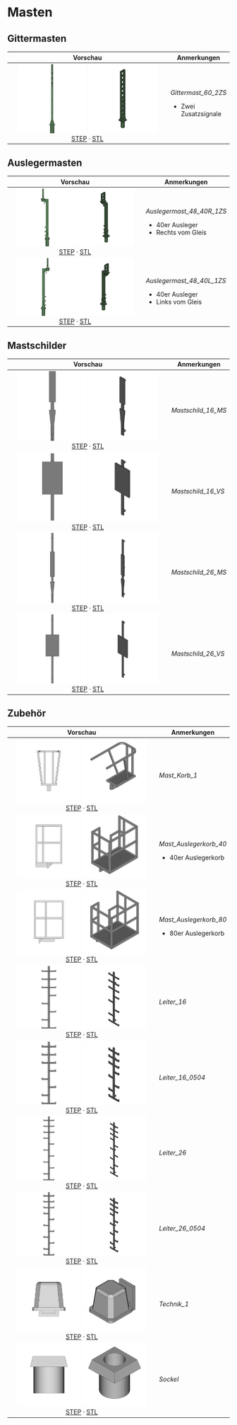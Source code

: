 # Masten


## Gittermasten

<table width="100%">
  <thead>
    <tr>
      <th colspan="1">Vorschau</th>
      <th>Anmerkungen</th>
    </tr>
  </thead>
  <tbody>
    <tr>
      <td width="410" align="center">
        <img src="export/Gittermast_60_2ZS-front.png" width="45.0%">
        <img src="export/Gittermast_60_2ZS-axo.png" width="45.0%">
        <br>
        <a href="export/Gittermast_60_2ZS.step">STEP</a> · <a href="export/Gittermast_60_2ZS.stl">STL</a>
      </td>
      <td>
        <p>
          <em>Gittermast_60_2ZS</em>
        </p>
        <ul>
          <li>Zwei Zusatzsignale</li>
        </ul>
      </td>
    </tr>
  </tbody>
</table>

## Auslegermasten

<table width="100%">
  <thead>
    <tr>
      <th colspan="1">Vorschau</th>
      <th>Anmerkungen</th>
    </tr>
  </thead>
  <tbody>
    <tr>
      <td width="410" align="center">
        <img src="export/Auslegermast_48_40R_1ZS-front.png" width="45.0%">
        <img src="export/Auslegermast_48_40R_1ZS-axo.png" width="45.0%">
        <br>
        <a href="export/Auslegermast_48_40R_1ZS.step">STEP</a> · <a href="export/Auslegermast_48_40R_1ZS.stl">STL</a>
      </td>
      <td>
        <p>
          <em>Auslegermast_48_40R_1ZS</em>
        </p>
        <ul>
          <li>40er Ausleger</li>
          <li>Rechts vom Gleis</li>
        </ul>
      </td>
    </tr>
    <tr>
      <td width="410" align="center">
        <img src="export/Auslegermast_48_40L_1ZS-front.png" width="45.0%">
        <img src="export/Auslegermast_48_40L_1ZS-axo.png" width="45.0%">
        <br>
        <a href="export/Auslegermast_48_40L_1ZS.step">STEP</a> · <a href="export/Auslegermast_48_40L_1ZS.stl">STL</a>
      </td>
      <td>
        <p>
          <em>Auslegermast_48_40L_1ZS</em>
        </p>
        <ul>
          <li>40er Ausleger</li>
          <li>Links vom Gleis</li>
        </ul>
      </td>
    </tr>
  </tbody>
</table>

## Mastschilder

<table width="100%">
  <thead>
    <tr>
      <th colspan="1">Vorschau</th>
      <th>Anmerkungen</th>
    </tr>
  </thead>
  <tbody>
    <tr>
      <td width="410" align="center">
        <img src="export/Mastschild_16_MS-front.png" width="45.0%">
        <img src="export/Mastschild_16_MS-axo.png" width="45.0%">
        <br>
        <a href="export/Mastschild_16_MS.step">STEP</a> · <a href="export/Mastschild_16_MS.stl">STL</a>
      </td>
      <td>
        <p>
          <em>Mastschild_16_MS</em>
        </p>
      </td>
    </tr>
    <tr>
      <td width="410" align="center">
        <img src="export/Mastschild_16_VS-front.png" width="45.0%">
        <img src="export/Mastschild_16_VS-axo.png" width="45.0%">
        <br>
        <a href="export/Mastschild_16_VS.step">STEP</a> · <a href="export/Mastschild_16_VS.stl">STL</a>
      </td>
      <td>
        <p>
          <em>Mastschild_16_VS</em>
        </p>
      </td>
    </tr>
    <tr>
      <td width="410" align="center">
        <img src="export/Mastschild_26_MS-front.png" width="45.0%">
        <img src="export/Mastschild_26_MS-axo.png" width="45.0%">
        <br>
        <a href="export/Mastschild_26_MS.step">STEP</a> · <a href="export/Mastschild_26_MS.stl">STL</a>
      </td>
      <td>
        <p>
          <em>Mastschild_26_MS</em>
        </p>
      </td>
    </tr>
    <tr>
      <td width="410" align="center">
        <img src="export/Mastschild_26_VS-front.png" width="45.0%">
        <img src="export/Mastschild_26_VS-axo.png" width="45.0%">
        <br>
        <a href="export/Mastschild_26_VS.step">STEP</a> · <a href="export/Mastschild_26_VS.stl">STL</a>
      </td>
      <td>
        <p>
          <em>Mastschild_26_VS</em>
        </p>
      </td>
    </tr>
  </tbody>
</table>

## Zubehör

<table width="100%">
  <thead>
    <tr>
      <th colspan="1">Vorschau</th>
      <th>Anmerkungen</th>
    </tr>
  </thead>
  <tbody>
    <tr>
      <td width="410" align="center">
        <img src="export/Mast_Korb_1-front.png" width="45.0%">
        <img src="export/Mast_Korb_1-axo.png" width="45.0%">
        <br>
        <a href="export/Mast_Korb_1.step">STEP</a> · <a href="export/Mast_Korb_1.stl">STL</a>
      </td>
      <td>
        <p>
          <em>Mast_Korb_1</em>
        </p>
      </td>
    </tr>
    <tr>
      <td width="410" align="center">
        <img src="export/Mast_Auslegerkorb_40-front.png" width="45.0%">
        <img src="export/Mast_Auslegerkorb_40-axo.png" width="45.0%">
        <br>
        <a href="export/Mast_Auslegerkorb_40.step">STEP</a> · <a href="export/Mast_Auslegerkorb_40.stl">STL</a>
      </td>
      <td>
        <p>
          <em>Mast_Auslegerkorb_40</em>
        </p>
        <ul>
          <li>40er Auslegerkorb</li>
        </ul>
      </td>
    </tr>
    <tr>
      <td width="410" align="center">
        <img src="export/Mast_Auslegerkorb_80-front.png" width="45.0%">
        <img src="export/Mast_Auslegerkorb_80-axo.png" width="45.0%">
        <br>
        <a href="export/Mast_Auslegerkorb_80.step">STEP</a> · <a href="export/Mast_Auslegerkorb_80.stl">STL</a>
      </td>
      <td>
        <p>
          <em>Mast_Auslegerkorb_80</em>
        </p>
        <ul>
          <li>80er Auslegerkorb</li>
        </ul>
      </td>
    </tr>
    <tr>
      <td width="410" align="center">
        <img src="export/Leiter_16-front.png" width="45.0%">
        <img src="export/Leiter_16-axo.png" width="45.0%">
        <br>
        <a href="export/Leiter_16.step">STEP</a> · <a href="export/Leiter_16.stl">STL</a>
      </td>
      <td>
        <p>
          <em>Leiter_16</em>
        </p>
      </td>
    </tr>
    <tr>
      <td width="410" align="center">
        <img src="export/Leiter_16_0504-front.png" width="45.0%">
        <img src="export/Leiter_16_0504-axo.png" width="45.0%">
        <br>
        <a href="export/Leiter_16_0504.step">STEP</a> · <a href="export/Leiter_16_0504.stl">STL</a>
      </td>
      <td>
        <p>
          <em>Leiter_16_0504</em>
        </p>
      </td>
    </tr>
    <tr>
      <td width="410" align="center">
        <img src="export/Leiter_26-front.png" width="45.0%">
        <img src="export/Leiter_26-axo.png" width="45.0%">
        <br>
        <a href="export/Leiter_26.step">STEP</a> · <a href="export/Leiter_26.stl">STL</a>
      </td>
      <td>
        <p>
          <em>Leiter_26</em>
        </p>
      </td>
    </tr>
    <tr>
      <td width="410" align="center">
        <img src="export/Leiter_26_0504-front.png" width="45.0%">
        <img src="export/Leiter_26_0504-axo.png" width="45.0%">
        <br>
        <a href="export/Leiter_26_0504.step">STEP</a> · <a href="export/Leiter_26_0504.stl">STL</a>
      </td>
      <td>
        <p>
          <em>Leiter_26_0504</em>
        </p>
      </td>
    </tr>
    <tr>
      <td width="410" align="center">
        <img src="export/Technik_1-front.png" width="45.0%">
        <img src="export/Technik_1-axo.png" width="45.0%">
        <br>
        <a href="export/Technik_1.step">STEP</a> · <a href="export/Technik_1.stl">STL</a>
      </td>
      <td>
        <p>
          <em>Technik_1</em>
        </p>
      </td>
    </tr>
    <tr>
      <td width="410" align="center">
        <img src="export/Sockel-front.png" width="45.0%">
        <img src="export/Sockel-axo.png" width="45.0%">
        <br>
        <a href="export/Sockel.step">STEP</a> · <a href="export/Sockel.stl">STL</a>
      </td>
      <td>
        <p>
          <em>Sockel</em>
        </p>
      </td>
    </tr>
  </tbody>
</table>
